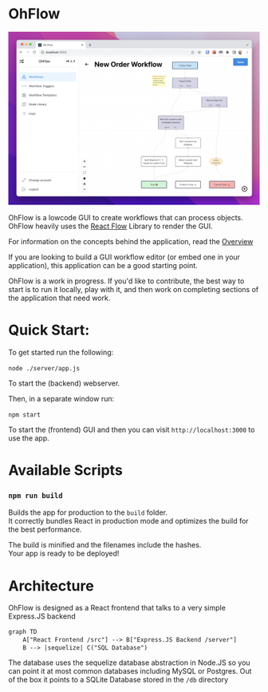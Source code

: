 # OhFlow

![Screenshot](/docs/img/screenshot.png)

OhFlow is a lowcode GUI to create workflows that can process objects. OhFlow heavily uses the [React Flow](https://reactflow.dev/) Library to render the GUI.

For information on the concepts behind the application, read the [Overview](OVERVIEW.md)

If you are looking to build a GUI workflow editor (or embed one in your application), this application can be a good starting point.

OhFlow is a work in progress. If you'd like to contribute, the best way to start is to run it locally, play with it, and then work on completing sections of the application that need work.

# Quick Start:

To get started run the following:

`node ./server/app.js`

To start the (backend) webserver.

Then, in a separate window run:

`npm start`

To start the (frontend) GUI and then you can visit `http://localhost:3000` to use the app.

# Available Scripts

### `npm run build`

Builds the app for production to the `build` folder.\
It correctly bundles React in production mode and optimizes the build for the best performance.

The build is minified and the filenames include the hashes.\
Your app is ready to be deployed!

# Architecture

OhFlow is designed as a React frontend that talks to a very simple Express.JS backend

```mermaid
graph TD
    A["React Frontend /src"] --> B["Express.JS Backend /server"]
    B --> |sequelize| C("SQL Database")
```

The database uses the sequelize database abstraction in Node.JS so you can point it
at most common databases including MySQL or Postgres. Out of the box it points to
a SQLite Database stored in the `/db` directory
